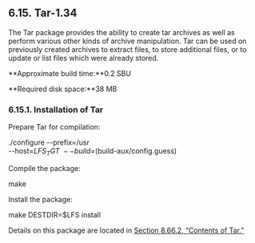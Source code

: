 ## 6.15. Tar-1.34

The Tar package provides the ability to create tar archives as well as perform various other kinds of archive manipulation. Tar can be used on previously created archives to extract files, to store additional files, or to update or list files which were already stored.

**Approximate build time:**0.2 SBU

**Required disk space:**38 MB

### 6.15.1. Installation of Tar

Prepare Tar for compilation:

./configure --prefix=/usr                     \
            --host=$LFS_TGT                   \
            --build=$(build-aux/config.guess)

Compile the package:

make

Install the package:

make DESTDIR=$LFS install

Details on this package are located in [Section 8.66.2, “Contents of Tar.”](https://linuxfromscratch.org/lfs/downloads/stable/LFS-BOOK-11.1-NOCHUNKS.html#contents-tar "8.66.2. Contents of Tar")